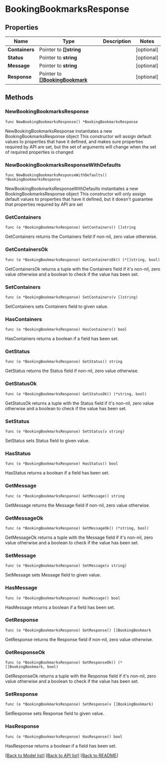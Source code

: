 # BookingBookmarksResponse

## Properties

Name | Type | Description | Notes
------------ | ------------- | ------------- | -------------
**Containers** | Pointer to **[]string** |  | [optional] 
**Status** | Pointer to **string** |  | [optional] 
**Message** | Pointer to **string** |  | [optional] 
**Response** | Pointer to [**[]BookingBookmark**](BookingBookmark.md) |  | [optional] 

## Methods

### NewBookingBookmarksResponse

`func NewBookingBookmarksResponse() *BookingBookmarksResponse`

NewBookingBookmarksResponse instantiates a new BookingBookmarksResponse object
This constructor will assign default values to properties that have it defined,
and makes sure properties required by API are set, but the set of arguments
will change when the set of required properties is changed

### NewBookingBookmarksResponseWithDefaults

`func NewBookingBookmarksResponseWithDefaults() *BookingBookmarksResponse`

NewBookingBookmarksResponseWithDefaults instantiates a new BookingBookmarksResponse object
This constructor will only assign default values to properties that have it defined,
but it doesn't guarantee that properties required by API are set

### GetContainers

`func (o *BookingBookmarksResponse) GetContainers() []string`

GetContainers returns the Containers field if non-nil, zero value otherwise.

### GetContainersOk

`func (o *BookingBookmarksResponse) GetContainersOk() (*[]string, bool)`

GetContainersOk returns a tuple with the Containers field if it's non-nil, zero value otherwise
and a boolean to check if the value has been set.

### SetContainers

`func (o *BookingBookmarksResponse) SetContainers(v []string)`

SetContainers sets Containers field to given value.

### HasContainers

`func (o *BookingBookmarksResponse) HasContainers() bool`

HasContainers returns a boolean if a field has been set.

### GetStatus

`func (o *BookingBookmarksResponse) GetStatus() string`

GetStatus returns the Status field if non-nil, zero value otherwise.

### GetStatusOk

`func (o *BookingBookmarksResponse) GetStatusOk() (*string, bool)`

GetStatusOk returns a tuple with the Status field if it's non-nil, zero value otherwise
and a boolean to check if the value has been set.

### SetStatus

`func (o *BookingBookmarksResponse) SetStatus(v string)`

SetStatus sets Status field to given value.

### HasStatus

`func (o *BookingBookmarksResponse) HasStatus() bool`

HasStatus returns a boolean if a field has been set.

### GetMessage

`func (o *BookingBookmarksResponse) GetMessage() string`

GetMessage returns the Message field if non-nil, zero value otherwise.

### GetMessageOk

`func (o *BookingBookmarksResponse) GetMessageOk() (*string, bool)`

GetMessageOk returns a tuple with the Message field if it's non-nil, zero value otherwise
and a boolean to check if the value has been set.

### SetMessage

`func (o *BookingBookmarksResponse) SetMessage(v string)`

SetMessage sets Message field to given value.

### HasMessage

`func (o *BookingBookmarksResponse) HasMessage() bool`

HasMessage returns a boolean if a field has been set.

### GetResponse

`func (o *BookingBookmarksResponse) GetResponse() []BookingBookmark`

GetResponse returns the Response field if non-nil, zero value otherwise.

### GetResponseOk

`func (o *BookingBookmarksResponse) GetResponseOk() (*[]BookingBookmark, bool)`

GetResponseOk returns a tuple with the Response field if it's non-nil, zero value otherwise
and a boolean to check if the value has been set.

### SetResponse

`func (o *BookingBookmarksResponse) SetResponse(v []BookingBookmark)`

SetResponse sets Response field to given value.

### HasResponse

`func (o *BookingBookmarksResponse) HasResponse() bool`

HasResponse returns a boolean if a field has been set.


[[Back to Model list]](../README.md#documentation-for-models) [[Back to API list]](../README.md#documentation-for-api-endpoints) [[Back to README]](../README.md)


